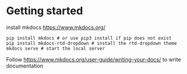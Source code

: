 # Getting started
install mkdocs https://www.mkdocs.org/
```
pip install mkdocs # or use pip3 install if pip does not exist
pip install mkdocs-rtd-dropdown # install the rtd-dropdown theme
mkdocs serve # start the local server
```
Follow https://www.mkdocs.org/user-guide/writing-your-docs/ to write documentation
